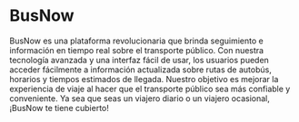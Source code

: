 # BusNow
BusNow es una plataforma revolucionaria que brinda seguimiento e información en tiempo real sobre el transporte público. Con nuestra tecnología avanzada y una interfaz fácil de usar, los usuarios pueden acceder fácilmente a información actualizada sobre rutas de autobús, horarios y tiempos estimados de llegada.
Nuestro objetivo es mejorar la experiencia de viaje al hacer que el transporte público sea más confiable y conveniente. Ya sea que seas un viajero diario o un viajero ocasional, ¡BusNow te tiene cubierto!
